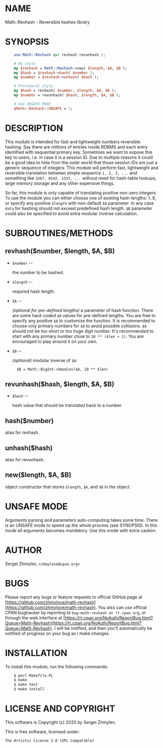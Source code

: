 # NAME

Math::Revhash - Reversible hashes library

# SYNOPSIS

```perl
    use Math::Revhash qw( revhash revunhash );

    # OO style
    my $revhash = Math::Revhash->new( $length, $A, $B );
    my $hash = $revhash->hash( $number );
    my $number = $revhash->unhash( $hash );

    # Procedural style
    my $hash = revhash( $number, $length, $A, $B );
    my $number = revunhash( $hash, $length, $A, $B );

    # See UNSAFE MODE
    $Math::Revhash::UNSAFE = 1;
```

# DESCRIPTION

This module is intended for fast and lightweight numbers reversible hashing.
Say there are millions of entries inside RDBMS and each entry identified with
sequential primary key.
Sometimes we want to expose this key to users, i.e. in case it is a session ID.
Due to multiple reasons it could be a good idea to hide from the outer world
that those session IDs are just a generic sequence of integers.
This module will perform fast, lightweight and reversible translation between
simple sequence `1, 2, 3, ...` and something like `3287, 8542, 1337, ...`
without need for hash-table lookups, large memory storage and any other
expensive things.

So far, this module is only capable of translating positive non-zero integers.
To use the module you can either choose one of existing hash lengths: 1..9, or
specify any positive `$length` with non-default `$A` parameter.
In any case `data` for hashing should not exceed predefined hash length.
`$B` parameter could also be specified to avoid extra modular inverse
calculation.

# SUBROUTINES/METHODS

## revhash($number, $length, $A, $B)

- `$number` --

    the number to be hashed.

- `$length` --

    required hash length.

- `$A` --

    _(optional for pre-defined lengths)_ a parameter of hash function.
    There are some hard-coded `$A` values for pre-defined lengths.
    You are free to specify any positive `$A` to customize the function.
    It is recommended to choose only primary numbers for `$A` to avoid possible
    collisions.
    `$A` should not be too short or too huge digit number.
    It's recommended to start with any primary number close to `10 ** ($len + 1)`.
    You are encouraged to play around it on your own.

- `$B` --

    _(optional)_ modular inverse of `$A`:

        $B = Math::BigInt->bmodinv($A, 10 ** $len)

## revunhash($hash, $length, $A, $B)

- `$hash` --

    hash value that should be translated back to a number.

## hash($number)

alias for revhash.

## unhash($hash)

alias for revunhash.

## new($length, $A, $B)

object constructor that stores `$length`, `$A`, and `$B` in the object.

# UNSAFE MODE

Arguments parsing and parameters auto-computing takes some time.
There is an UNSAFE mode to speed up the whole process (see SYNOPSIS).
In this mode all arguments becomes mandatory.
Use this mode with extra caution.

# AUTHOR

Sergei Zhmylev, `<zhmylove@cpan.org>`

# BUGS

Please report any bugs or feature requests to official GitHub page at
[https://github.com/zhmylove/math-revhash](https://github.com/zhmylove/math-revhash).
You also can use official CPAN bugtracker by reporting to
`bug-math-revhash at rt.cpan.org`, or through the web interface at
[https://rt.cpan.org/NoAuth/ReportBug.html?Queue=Math-Revhash](https://rt.cpan.org/NoAuth/ReportBug.html?Queue=Math-Revhash).
I will be notified, and then you'll automatically be notified of progress
on your bug as I make changes.

# INSTALLATION

To install this module, run the following commands:

```sh
    $ perl Makefile.PL
    $ make
    $ make test
    $ make install
```

# LICENSE AND COPYRIGHT

This software is Copyright (c) 2020 by Sergei Zhmylev.

This is free software, licensed under:

    The Artistic License 2.0 (GPL Compatible)
